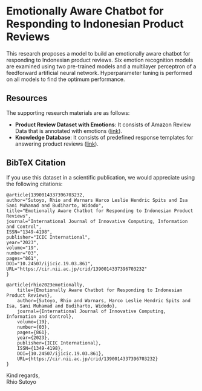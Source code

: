 # Emotionally Aware Chatbot for Responding to Indonesian Product Reviews
This research proposes a model to build an emotionally aware chatbot for responding to Indonesian product reviews. Six emotion recognition models are examined using two pre-trained models and a multilayer perceptron of a feedforward artificial neural network. 
Hyperparameter tuning is performed on all models to find the optimum performance.
	
## Resources
The supporting research materials are as follows:
- **Product Review Dataset with Emotions**: It consists of Amazon Review Data that is annotated with emotions ([link](https://github.com/rhiosutoyo/Indonesian-EAC/tree/main/dataset/product-reviews-with-emotions)).
- **Knowledge Database**: It consists of predefined response templates for answering product reviews ([link](https://github.com/rhiosutoyo/Indonesian-EAC/blob/main/dataset/response-templates/predefined_respond_semicolon_delimited.csv)).

## BibTeX Citation
If you use this dataset in a scientific publication, we would appreciate using the following citations:

```
@article{1390014337396703232,
author="Sutoyo, Rhio and Warnars Harco Leslie Hendric Spits and Isa Sani Muhamad and Budiharto, Widodo",
title="Emotionally Aware Chatbot for Responding to Indonesian Product Reviews",
journal="International Journal of Innovative Computing, Information and Control",
ISSN="1349-4198",
publisher="ICIC International",
year="2023",
volume="19",
number="03",
pages="861",
DOI="10.24507/ijicic.19.03.861",
URL="https://cir.nii.ac.jp/crid/1390014337396703232"
}

@article{rhio2023emotionally,
	title={Emotionally Aware Chatbot for Responding to Indonesian Product Reviews},
	author={Sutoyo, Rhio and Warnars, Harco Leslie Hendric Spits and Isa, Sani Muhamad and Budiharto, Widodo},
	journal={International Journal of Innovative Computing, Information and Control},
	volume={19},
	number={03},
	pages={861},
	year={2023},
	publisher={ICIC International},
	ISSN={1349-4198},
	DOI={10.24507/ijicic.19.03.861},
	URL={https://cir.nii.ac.jp/crid/1390014337396703232}
}
```
Kind regards,  
Rhio Sutoyo
